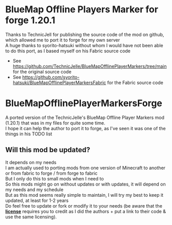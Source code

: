 # BlueMap Offline Players Marker for forge 1.20.1
Thanks to TechnicJell for publishing the source code of the mod on github, which allowed me to port it to forge for my own server\
A huge thanks to syorito-hatsuki without whom I would have not been able to do this port, as I based myself on his Fabric source code
- See https://github.com/TechnicJelle/BlueMapOfflinePlayerMarkers/tree/main for the original source code
- See https://github.com/syorito-hatsuki/BlueMapOfflinePlayerMarkersFabric for the Fabric source code

# BlueMapOfflinePlayerMarkersForge
A ported version of the TechnicJelle's BlueMap Offline Player Markers mod (1.20.1) that was in my files for quite some time.\
I hope it can help the author to port it to forge, as I've seen it was one of the things in his TODO list

## Will this mod be updated?
It depends on my needs\
I am actually used to porting mods from one version of Minecraft to another or from fabric to forge / from forge to fabric\
But I only do this to small mods when I need to\
So this mods might go on without updates or with updates, it will depend on my needs and my schedule\
But as this mod seems really simple to maintain, I will try my best to keep it updated, at least for 1-2 years\
Do feel free to update or fork or modify it to your needs (be aware that the [**license**](https://github.com/FLORIAN4600/BlueMapOfflinePlayerMarkersForge/blob/main/LICENSE) requires you to credit as I did the authors + put a link to their code & use the same licensing).
